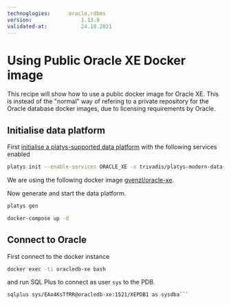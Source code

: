 ```yaml
---
technoglogies:      oracle,rdbms
version:				1.13.0
validated-at:			24.10.2021
---
```


# Using Public Oracle XE Docker image

This recipe will show how to use a public docker image for Oracle XE. This is instead of the "normal" way of refering to a private repository for the Oracle database docker images, due to licensing requirements by Oracle. 

## Initialise data platform

First [initialise a platys-supported data platform](../documentation/getting-started.md) with the following services enabled

```bash
platys init --enable-services ORACLE_XE -s trivadis/platys-modern-data-platform -w 1.13.0
```

We are using the following docker image [gvenzl/oracle-xe](https://hub.docker.com/r/gvenzl/oracle-xe).

Now generate and start the data platform. 

```bash
platys gen

docker-compose up -d
```

## Connect to Oracle

First connect to the docker instance

```bash
docker exec -ti oracledb-xe bash
```

and run SQL Plus to connect as user `sys` to the PDB.

```bash
sqlplus sys/EAo4KsTfRR@oracledb-xe:1521/XEPDB1 as sysdba```

